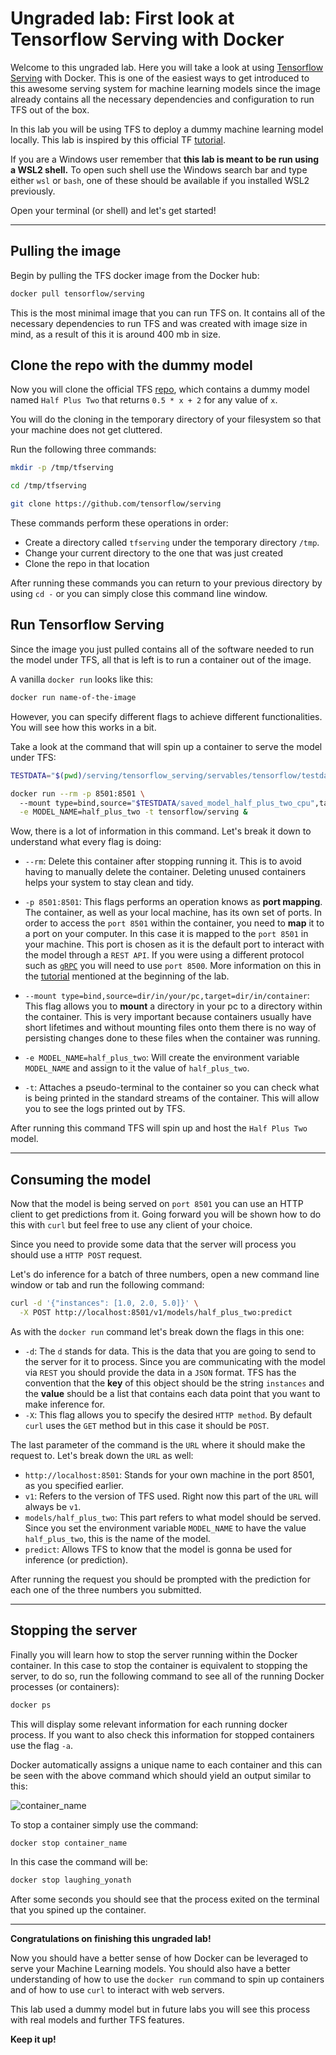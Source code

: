 # Ungraded lab: First look at Tensorflow Serving with Docker

Welcome to this ungraded lab. Here you will take a look at using [Tensorflow Serving](https://www.tensorflow.org/tfx/guide/serving) with Docker. This is one of the easiest ways to get introduced to this awesome serving system for machine learning models since the image already contains all the necessary dependencies and configuration to run TFS out of the box.

In this lab you will be using TFS to deploy a dummy machine learning model locally. This lab is inspired by this official TF [tutorial](https://www.tensorflow.org/tfx/serving/docker).

If you are a Windows user remember that **this lab is meant to be run using a WSL2 shell.** To open such shell use the Windows search bar and type either `wsl` or `bash`, one of these should be available if you installed WSL2 previously.

Open your terminal (or shell) and let's get started!

----------------------

## Pulling the image

Begin by pulling the TFS docker image from the Docker hub:

```bash
docker pull tensorflow/serving
```
This is the most minimal image that you can run TFS on. It contains all of the necessary dependencies to run TFS and was created with image size in mind, as a result of this it is around 400 mb in size.

## Clone the repo with the dummy model

Now you will clone the official TFS [repo](https://github.com/tensorflow/serving), which contains a dummy model named `Half Plus Two` that returns `0.5 * x + 2` for any value of `x`. 

You will do the cloning in the temporary directory of your filesystem so that your machine does not get cluttered. 

Run the following three commands:

```bash
mkdir -p /tmp/tfserving

cd /tmp/tfserving

git clone https://github.com/tensorflow/serving
```

These commands perform these operations in order:
- Create a directory called `tfserving` under the temporary directory `/tmp`.
- Change your current directory to the one that was just created
- Clone the repo in that location

After running these commands you can return to your previous directory by using `cd -` or you can simply close this command line window.


## Run Tensorflow Serving

Since the image you just pulled contains all of the software needed to run the model under TFS, all that is left is to run a container out of the image.

A vanilla `docker run` looks like this:

```bash
docker run name-of-the-image
```

However, you can specify different flags to achieve different functionalities. You will see how this works in a bit.

Take a look at the command that will spin up a container to serve the model under TFS:


```bash
TESTDATA="$(pwd)/serving/tensorflow_serving/servables/tensorflow/testdata"

docker run --rm -p 8501:8501 \                                          
  --mount type=bind,source="$TESTDATA/saved_model_half_plus_two_cpu",target=/models/half_plus_two \
  -e MODEL_NAME=half_plus_two -t tensorflow/serving &
```

Wow, there is a lot of information in this command. Let's break it down to understand what every flag is doing:

- `--rm`: Delete this container after stopping running it. This is to avoid having to manually delete the container. Deleting unused containers helps your system to stay clean and tidy.

- `-p 8501:8501`: This flags performs an operation knows as **port mapping**. The container, as well as your local machine, has its own set of ports. In order to access the `port 8501` within the container, you need to **map** it to a port on your computer. In this case it is mapped to the `port 8501` in your machine. This port is chosen as it is the default port to interact with the model through a `REST API`. If you were using a different protocol such as [`gRPC`](https://grpc.io/) you will need to use `port 8500`. More information on this in the [tutorial](https://www.tensorflow.org/tfx/serving/docker) mentioned at the beginning of the lab.
- `--mount type=bind,source=dir/in/your/pc,target=dir/in/container`: This flag allows you to **mount** a directory in your pc to a directory within the container. This is very important because containers usually have short lifetimes and without mounting files onto them there is no way of persisting changes done to these files when the container was running.
- `-e MODEL_NAME=half_plus_two`: Will create the environment variable `MODEL_NAME` and assign to it the value of `half_plus_two`.
- `-t`: Attaches a pseudo-terminal to the container so you can check what is being printed in the standard streams of the container. This will allow you to see the logs printed out by TFS.

After running this command TFS will spin up and host the `Half Plus Two` model.


-------

## Consuming the model

Now that the model is being served on `port 8501` you can use an HTTP client to get predictions from it. Going forward you will be shown how to do this with `curl` but feel free to use any client of your choice.

Since you need to provide some data that the server will process you should use a `HTTP POST` request.

Let's do inference for a batch of three numbers, open a new command line window or tab and run the following command:

```bash
curl -d '{"instances": [1.0, 2.0, 5.0]}' \
  -X POST http://localhost:8501/v1/models/half_plus_two:predict
```

As with the `docker run` command let's break down the flags in this one:
- `-d`: The `d` stands for data. This is the data that you are going to send to the server for it to process. Since you are communicating with the model via `REST` you should provide the data in a `JSON` format. TFS has the convention that the **key** of this object should be the string `instances` and the **value** should be a list that contains each data point that you want to make inference for.
- `-X`: This flag allows you to specify the desired `HTTP method`. By default `curl` uses the `GET` method but in this case it should be `POST`.

The last parameter of the command is the `URL` where it should make the request to. Let's break down the `URL` as well:
- `http://localhost:8501`: Stands for your own machine in the port 8501, as you specified earlier.
- `v1`: Refers to the version of TFS used. Right now this part of the `URL` will always be `v1`.
- `models/half_plus_two`: This part refers to what model should be served. Since you set the environment variable `MODEL_NAME` to have the value `half_plus_two`, this is the name of the model.
- `predict`: Allows TFS to know that the model is gonna be used for inference (or prediction).

After running the request you should be prompted with the prediction for each one of the three numbers you submitted.

-----

## Stopping the server

Finally you will learn how to stop the server running within the Docker container. In this case to stop the container is equivalent to stopping the server, to do so, run the following command to see all of the running Docker processes (or containers):

```bash
docker ps
```
This will display some relevant information for each running docker process. If you want to also check this information for stopped containers use the flag `-a`.

Docker automatically assigns a unique name to each container and this can be seen with the above command which should yield an output similar to this:

![container_name](../assets/container_name.png)

To stop a container simply use the command:

```bash
docker stop container_name
```

In this case the command will be: 
```bash
docker stop laughing_yonath
```

After some seconds you should see that the process exited on the terminal that you spined up the container.

-----
**Congratulations on finishing this ungraded lab!**

Now you should have a better sense of how Docker can be leveraged to serve your Machine Learning models. You should also have a better understanding of how to use the `docker run` command to spin up containers and of how to use `curl` to interact with web servers.

This lab used a dummy model but in future labs you will see this process with real models and further TFS features.

**Keep it up!**